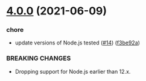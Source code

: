# [4.0.0](https://github.com/Trott/cheesy-metal/compare/v3.0.0...v4.0.0) (2021-06-09)


### chore

* update versions of Node.js tested ([#14](https://github.com/Trott/cheesy-metal/issues/14)) ([f3be92a](https://github.com/Trott/cheesy-metal/commit/f3be92ad8f61d5445bf46b32f99a9d1fcaeef05d))


### BREAKING CHANGES

* Dropping support for Node.js earlier than 12.x.
